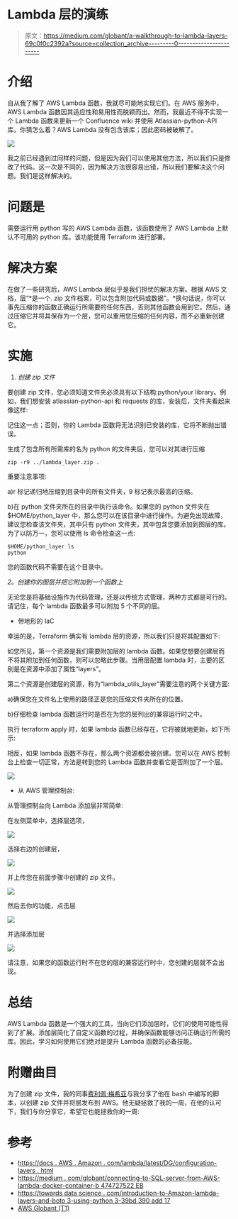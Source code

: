 # Lambda 层的演练

> 原文：<https://medium.com/globant/a-walkthrough-to-lambda-layers-69c0f0c2392a?source=collection_archive---------0----------------------->

# 介绍

自从我了解了 AWS Lambda 函数，我就尽可能地实现它们。在 AWS 服务中，AWS Lambda 函数因其适应性和易用性而脱颖而出。然而，我最近不得不实现一个 Lambda 函数来更新一个 Confluence wiki 并使用 Atlassian-python-API 库。你猜怎么着？AWS Lambda 没有包含该库；因此密码被破解了。

![](img/ed82f71e03d307671ed10a8c55245e8a.png)

我之前已经遇到过同样的问题，但是因为我们可以使用其他方法，所以我们只是修改了代码。这一次是不同的，因为解决方法很容易出错，所以我们要解决这个问题。我们是这样解决的。

# 问题是

需要运行用 python 写的 AWS Lambda 函数，该函数使用了 AWS Lambda 上默认不可用的 python 库。该功能使用 Terraform 进行部署。

# 解决方案

在做了一些研究后，AWS Lambda 层似乎是我们担忧的解决方案。根据 AWS 文档，层“*是一个. zip 文件档案，可以包含附加代码或数据”。*换句话说，你可以事先压缩你的函数正确运行所需要的任何东西，否则其他函数会用到它。然后，通过压缩它并将其保存为一个层，您可以重用您压缩的任何内容，而不必重新创建它。

# 实施

1.  *创建 zip 文件*

要创建 zip 文件，您必须知道文件夹必须具有以下结构:python/your library。例如，我们想安装 atlassian-python-api 和 requests 的库，安装后，文件夹看起来像这样:

记住这一点；否则，你的 Lambda 函数将无法识别已安装的库，它将不断抛出错误。

生成了包含所有所需库的名为 python 的文件夹后，您可以对其进行压缩

```
zip -r9 ../lambda_layer.zip .
```

重要注意事项:

a)r 标记递归地压缩到目录中的所有文件夹，9 标记表示最高的压缩。

b)在 python 文件夹所在的目录中执行该命令。如果您的 python 文件夹在$HOME/python_layer 中，那么您可以在该目录中进行操作。为避免出现故障，建议您检查该文件夹，其中只有 python 文件夹，其中包含您要添加到图层的库。为了以防万一，您可以使用 ls 命令检查这一点:

```
$HOME/python_layer ls
python
```

您的函数代码不需要在这个目录中。

*2。创建你的图层并把它附加到一个函数上*

无论您是将基础设施作为代码管理，还是以传统方式管理，两种方式都是可行的。请记住，每个 lambda 函数最多可以附加 5 个不同的层。

*   带地形的 IaC

幸运的是，Terraform 确实有 lambda 层的资源，所以我们只是将其配置如下:

如您所见，第一个资源是我们需要附加层的 lambda 函数。如果您想要创建层而不将其附加到任何函数，则可以忽略此步骤。当用层配置 lambda 时，主要的区别是在资源中添加了属性“layers”。

第二个资源是创建层的资源，称为“lambda_utils_layer”需要注意的两个关键方面:

a)确保您在文件名上使用的路径正是您的压缩文件夹所在的位置。

b)仔细检查 lambda 函数运行时是否在为您的层列出的兼容运行时之中。

执行 terraform apply 时，如果 lambda 函数已经存在，它将被就地更新，如下所示:

相反，如果 lambda 函数不存在，那么两个资源都会被创建。您可以在 AWS 控制台上检查一切正常，方法是转到您的 Lambda 函数并查看它是否附加了一个层。

![](img/472e9032e29f9a3a86eb9ba6a5810954.png)

*   从 AWS 管理控制台:

从管理控制台向 Lambda 添加层非常简单:

在左侧菜单中，选择层选项，

![](img/c79a53f027487f03f8ed64cea4081898.png)

选择右边的创建层，

![](img/329d3d86f1a53a29c0706cc1a796fa9c.png)

并上传您在前面步骤中创建的 zip 文件。

![](img/4e7586c9530261d420050a5886634f82.png)

然后去你的功能，点击层

![](img/1a6ee6e4e21ddeab0a55170d78060465.png)

并选择添加层

![](img/5dacfce694596faa4289ecc8f087d07e.png)

请注意，如果您的函数运行时不在您的层的兼容运行时中，您创建的层就不会出现。

# 总结

AWS Lambda 函数是一个强大的工具，当向它们添加层时，它们的使用可能性得到了扩展。添加层简化了自定义函数的过程，并确保函数能够访问正确运行所需的库。因此，学习如何使用它们绝对是提升 Lambda 函数的必备技能。

# 附赠曲目

为了创建 zip 文件，我的同事[费利佩·梅希亚](https://co.linkedin.com/in/felipe-mej%C3%ADa-alvarez-54754899)与我分享了他在 bash 中编写的脚本，以创建 zip 文件并将层发布到 AWS。他无疑拯救了我的一周，在他的认可下，我们与你分享它，希望它也能拯救你的一周:

# 参考

*   [https://docs . AWS . Amazon . com/lambda/latest/DG/configuration-layers . html](https://docs.aws.amazon.com/lambda/latest/dg/configuration-layers.html)
*   [https://medium . com/globant/connecting-to-SQL-server-from-AWS-lambda-docker-container-b 474727522 EB](/globant/connecting-to-sql-server-from-aws-lambda-docker-container-b474727522eb)
*   [https://towards data science . com/introduction-to-Amazon-lambda-layers-and-boto 3-using-python 3-39bd 390 add 17](https://towardsdatascience.com/introduction-to-amazon-lambda-layers-and-boto3-using-python3-39bd390add17)
*   [AWS Globant (T1)](https://www.globant.com/stay-relevant/partnerships/aws)